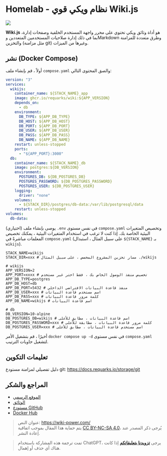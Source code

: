 # Homelab - نظام ويكي قوي Wiki.js

![](https://img.wiki-power.com/d/wiki-media/img/20230304195348.png)

**Wiki.js** هو أداة وثائق ويكي تحتوي على محرر واجهة المستخدم الخلفية وصفحات إدارة، بما في ذلك إدارة صلاحيات المستخدمين المتعددين وMarkdown وطرق متعددة للمزامنة والتخزين (مثل مزامنة git) وغيرها من الميزات.

## نشر (Docker Compose)

أولاً ، قم بإنشاء ملف `compose.yaml` والصق المحتوى التالي:

```yaml title="compose.yaml"
version: "3"
services:
  wikijs:
    container_name: ${STACK_NAME}_app
    image: ghcr.io/requarks/wiki:${APP_VERSION}
    depends_on:
      - db
    environment:
      DB_TYPE: ${APP_DB_TYPE}
      DB_HOST: ${APP_DB_HOST}
      DB_PORT: ${APP_DB_PORT}
      DB_USER: ${APP_DB_USER}
      DB_PASS: ${APP_DB_PASS}
      DB_NAME: ${APP_DB_NAME}
    restart: unless-stopped
    ports:
      - "${APP_PORT}:3000"
  db:
    container_name: ${STACK_NAME}_db
    image: postgres:${DB_VERSION}
    environment:
      POSTGRES_DB: ${DB_POSTGRES_DB}
      POSTGRES_PASSWORD: ${DB_POSTGRES_PASSWORD}
      POSTGRES_USER: ${DB_POSTGRES_USER}
    logging:
      driver: "none"
    volumes:
      - ${STACK_DIR}/postgres/db-data:/var/lib/postgresql/data
    restart: unless-stopped
volumes:
  db-data:
```

(اختياري) يوصى بإنشاء ملف `.env` في نفس مستوى `compose.yaml` وتخصيص المتغيرات البيئية الخاصة بك. إذا كنت لا ترغب في استخدام المتغيرات البيئية ، يمكنك تخصيص المعلمات مباشرةً في `compose.yaml` (على سبيل المثال ، استبدال `${STACK_NAME}` بـ `wikijs`).

```dotenv title=".env"
STACK_NAME=wikijs
STACK_DIR=xxx # مسار تخزين المشروع المخصص ، على سبيل المثال ./wikijs

# wikijs
APP_VERSION=2
APP_PORT=xxxx # تخصيص منفذ الوصول الخاص بك ، فقط اختر غير مستخدم
APP_DB_TYPE=postgres
APP_DB_HOST=db
APP_DB_PORT=5432 # منفذ قاعدة البيانات الافتراضي الداخلي
APP_DB_USER=xxx # اسم مستخدم قاعدة البيانات
APP_DB_PASS=xxx # كلمة مرور قاعدة البيانات
APP_DB_NAME=wikijs # اسم قاعدة البيانات

# db
DB_VERSION=10-alpine
DB_POSTGRES_DB=wikijs # اسم قاعدة البيانات ، مطابق للأعلى
DB_POSTGRES_PASSWORD=xxx # كلمة مرور قاعدة البيانات ، مطابقة للأعلى
DB_POSTGRES_USER=xxx # اسم مستخدم قاعدة البيانات ، مطابق للأعلى
```

أخيرًا ، قم بتشغيل الأمر `docker compose up -d` في نفس مستوى `compose.yaml` لتشغيل حاويات الترتيب.

## تعليمات التكوين

دليل تفصيلي لمزامنة مستودع git: <https://docs.requarks.io/storage/git>

## المراجع والشكر

- [الموقع الرسمي](https://js.wiki)
- [الوثائق](https://docs.requarks.io/install/docker)
- [مستودع GitHub](https://github.com/requarks/wiki)
- [Docker Hub](https://hub.docker.com/r/requarks/wiki)

> عنوان النص: <https://wiki-power.com/>  
> يتم حماية هذا المقال بموجب اتفاقية [CC BY-NC-SA 4.0](https://creativecommons.org/licenses/by/4.0/deed.zh)، يُرجى ذكر المصدر عند إعادة النشر.

> تمت ترجمة هذه المشاركة باستخدام ChatGPT، يرجى [**تزويدنا بتعليقاتكم**](https://github.com/linyuxuanlin/Wiki_MkDocs/issues/new) إذا كانت هناك أي حذف أو إهمال.

